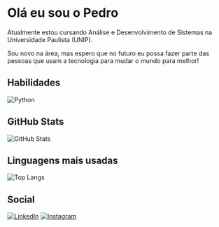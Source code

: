 # Olá eu sou o Pedro
Atualmente estou cursando Análise e Desenvolvimento de Sistemas na Universidade Paulista (UNIP).

Sou novo na área, mas espero que no futuro eu possa fazer parte das pessoas que usam a tecnologia para mudar o mundo para melhor!

## Habilidades
![Python](https://img.shields.io/badge/Python-8324EF?style=for-the-badge&logo=python&logoColor=fff)

## GitHub Stats
![GitHub Stats](https://github-readme-stats.vercel.app/api?username=PedroA07&theme=transparent&bg_color=8324EF&border_color=fff&show_icons=true&icon_color=fff&title_color=fff&text_color=FFF&hide_title=true&hide=stars)

## Linguagens mais usadas
![Top Langs](https://github-readme-stats-git-masterrstaa-rickstaa.vercel.app/api/top-langs/?username=PedroA07&bg_color=8324EF&border_color=fff&title_color=fff&text_color=FFF&hide_title=true)

## Social
[![LinkedIn](https://img.shields.io/badge/LinkedIn-8324EF?style=for-the-badge&logo=linkedin&logoColor=fff)](https://www.linkedin.com/in/pedro-andrade-006329195/)
[![Instagram](https://img.shields.io/badge/Instagram-8324EF?style=for-the-badge&logo=instagram&logoColor=fff)](https://www.instagram.com/ola_eu_sou_o_pedro/)